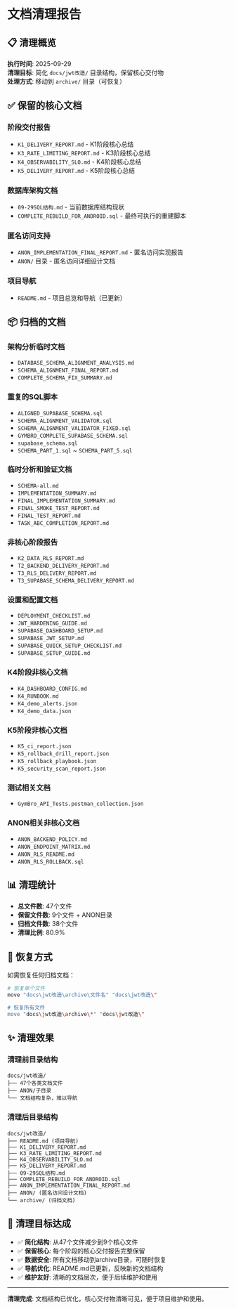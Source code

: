 # 文档清理报告

## 📋 清理概览

**执行时间**: 2025-09-29  
**清理目标**: 简化 `docs/jwt改造/` 目录结构，保留核心交付物  
**处理方式**: 移动到 `archive/` 目录（可恢复）

## ✅ 保留的核心文档

### 阶段交付报告
- `K1_DELIVERY_REPORT.md` - K1阶段核心总结
- `K3_RATE_LIMITING_REPORT.md` - K3阶段核心总结  
- `K4_OBSERVABILITY_SLO.md` - K4阶段核心总结
- `K5_DELIVERY_REPORT.md` - K5阶段核心总结

### 数据库架构文档
- `09-29SQL结构.md` - 当前数据库结构现状
- `COMPLETE_REBUILD_FOR_ANDROID.sql` - 最终可执行的重建脚本

### 匿名访问支持
- `ANON_IMPLEMENTATION_FINAL_REPORT.md` - 匿名访问实现报告
- `ANON/` 目录 - 匿名访问详细设计文档

### 项目导航
- `README.md` - 项目总览和导航（已更新）

## 📦 归档的文档

### 架构分析临时文档
- `DATABASE_SCHEMA_ALIGNMENT_ANALYSIS.md`
- `SCHEMA_ALIGNMENT_FINAL_REPORT.md`
- `COMPLETE_SCHEMA_FIX_SUMMARY.md`

### 重复的SQL脚本
- `ALIGNED_SUPABASE_SCHEMA.sql`
- `SCHEMA_ALIGNMENT_VALIDATOR.sql`
- `SCHEMA_ALIGNMENT_VALIDATOR_FIXED.sql`
- `GYMBRO_COMPLETE_SUPABASE_SCHEMA.sql`
- `supabase_schema.sql`
- `SCHEMA_PART_1.sql` ~ `SCHEMA_PART_5.sql`

### 临时分析和验证文档
- `SCHEMA-all.md`
- `IMPLEMENTATION_SUMMARY.md`
- `FINAL_IMPLEMENTATION_SUMMARY.md`
- `FINAL_SMOKE_TEST_REPORT.md`
- `FINAL_TEST_REPORT.md`
- `TASK_ABC_COMPLETION_REPORT.md`

### 非核心阶段报告
- `K2_DATA_RLS_REPORT.md`
- `T2_BACKEND_DELIVERY_REPORT.md`
- `T3_RLS_DELIVERY_REPORT.md`
- `T3_SUPABASE_SCHEMA_DELIVERY_REPORT.md`

### 设置和配置文档
- `DEPLOYMENT_CHECKLIST.md`
- `JWT_HARDENING_GUIDE.md`
- `SUPABASE_DASHBOARD_SETUP.md`
- `SUPABASE_JWT_SETUP.md`
- `SUPABASE_QUICK_SETUP_CHECKLIST.md`
- `SUPABASE_SETUP_GUIDE.md`

### K4阶段非核心文档
- `K4_DASHBOARD_CONFIG.md`
- `K4_RUNBOOK.md`
- `K4_demo_alerts.json`
- `K4_demo_data.json`

### K5阶段非核心文档
- `K5_ci_report.json`
- `K5_rollback_drill_report.json`
- `K5_rollback_playbook.json`
- `K5_security_scan_report.json`

### 测试相关文档
- `GymBro_API_Tests.postman_collection.json`

### ANON相关非核心文档
- `ANON_BACKEND_POLICY.md`
- `ANON_ENDPOINT_MATRIX.md`
- `ANON_RLS_README.md`
- `ANON_RLS_ROLLBACK.sql`

## 📊 清理统计

- **总文件数**: 47个文件
- **保留文件数**: 9个文件 + ANON目录
- **归档文件数**: 38个文件
- **清理比例**: 80.9%

## 🔄 恢复方式

如需恢复任何归档文档：

```bash
# 恢复单个文件
move "docs\jwt改造\archive\文件名" "docs\jwt改造\"

# 恢复所有文件
move "docs\jwt改造\archive\*" "docs\jwt改造\"
```

## ✨ 清理效果

### 清理前目录结构
```
docs/jwt改造/
├── 47个各类文档文件
├── ANON/子目录
└── 文档结构复杂，难以导航
```

### 清理后目录结构
```
docs/jwt改造/
├── README.md (项目导航)
├── K1_DELIVERY_REPORT.md
├── K3_RATE_LIMITING_REPORT.md  
├── K4_OBSERVABILITY_SLO.md
├── K5_DELIVERY_REPORT.md
├── 09-29SQL结构.md
├── COMPLETE_REBUILD_FOR_ANDROID.sql
├── ANON_IMPLEMENTATION_FINAL_REPORT.md
├── ANON/ (匿名访问设计文档)
└── archive/ (归档文档)
```

## 🎯 清理目标达成

- ✅ **简化结构**: 从47个文件减少到9个核心文件
- ✅ **保留核心**: 每个阶段的核心交付报告完整保留
- ✅ **数据安全**: 所有文档移动到archive目录，可随时恢复
- ✅ **导航优化**: README.md已更新，反映新的文档结构
- ✅ **维护友好**: 清晰的文档层次，便于后续维护和使用

---

**清理完成**: 文档结构已优化，核心交付物清晰可见，便于项目维护和使用。
